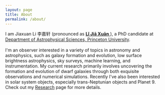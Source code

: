```yaml
---
layout: page
title: About
permalink: /about/
---
```


<p>I am Jiaxuan Li 李嘉轩 (pronounced as <a href="https://translate.google.com/#view=home&op=translate&sl=zh-CN&tl=zh-CN&text=李嘉轩"><strong>Lǐ Jiā Xuān</strong> </a>), a PhD candidate at <a class="princeton_style" href="https://web.astro.princeton.edu">Department of Astrophysical Sciences, Princeton University</a>.
<br>
<br> 
I'm an observer interested in a variety of topics in astronomy and astrophysics, such as galaxy formation and evolution, low surface brightness astrophysics, sky surveys, machine learning, and instrumentation. My current research primarily involves uncovering the formation and evolution of dwarf galaxies through both exquisite observations and numerical simulations. Recently I've also been interested in solar system objects, especially trans-Neptunian objects and Planet 9. Check out my <a href="https://astrojacobli.github.io/research/">Research</a> page for more details.
<br>
<br>
<!-- 
I have been actively engaging with data from cutting-edge deep sky surveys such as the <a href="https://hsc.mtk.nao.ac.jp">Hyper Suprime-Camera (HSC) Subaru Strategic Program (SSP)</a>. With my advisor <a href="https://web.astro.princeton.edu/people/jenny-greene">Jenny Greene</a> and her team at Princeton, we systematically studied the <b>Ultra-Puffy Galaxies™</b> around galaxies similar to our Milky Way. These puffy galaxies are defined to be 1.5-sigma above the average mass-size relation. Compared with the commonly-used Ultra-Diffuse Galaxy concept, our definition for ultra-puffy galaxies, based on the mass-size relation, better represent the tail of the satellite size distribution. Surprisingly, the quenched fraction (the fraction of galaxies that are quiescent in star formation) of these ultra-puffy galaxies is very similar to normal-sized satellites of Milky Way-analogs, implying that <b>quenching is not tied to being a mass-size outlier</b>. These results will shed light on the formation and evolution mechanism of puffy satellites, and challenge the current theoretical models. Please check out <a href="https://arxiv.org/abs/2210.14994">Li et al. (2023a)</a> and <a href="https://arxiv.org/abs/2302.14108">Li et al. (2023b)</a> for details. -->
<br>
<br>
<!-- 
Recently, I am keen on harnessing advanced machine learning techniques to address astrophysical challenges. With <a href="https://pmelchior.net/">Peter Melchior</a>, <a href="https://dr-guangtou.github.io/">Song Huang</a>, <a href="https://changhoonhahn.github.io/">ChangHoon Hahn</a>, we developed a novel framework, <b>"PopSED"</b>, for population-level inference of galaxy properties from photometric data. Unlike the traditional approach of first analyzing individual galaxies and then combining the results to determine the physical properties of the entire galaxy population, we directly make the population distribution the inference objective. PopSED reliably recovers the redshift and stellar mass distribution of 100K galaxies using broadband photometry within 1 GPU-hour, being <b>1 million times faster</b> than the traditional SED modeling method. With the unprecedented number of galaxies in upcoming surveys, our method offers an efficient tool for studying galaxy evolution and deriving redshift distributions for cosmological analyses. Check out our paper <a href="https://ui.adsabs.harvard.edu/abs/2023arXiv230916958L/abstract">here</a>! -->
<br>
<br>
<!-- 
I worked on <a href="https://hsc.mtk.nao.ac.jp">Hyper Suprime-Camera (HSC)</a> data to study the stellar halo of massive galaxies. Together with <a href="https://alexie.sites.ucsc.edu/">Alexie Leauthaud</a>, <a href="http://dr-guangtou.github.io/">Song Huang</a>, <a href="https://moustakas.siena.edu/">John Moustakas</a> and the [Dragonfly](http://dragonflytelescope.org/) team, we explored the ability of different sky surveys (HSC, DECaLS, Dragonfly and SDSS) to extract the stellar halo light profiles of massive galaxies. We effectively addressed the major systematic error (sky background subtraction) in measuring the surface brightness profiles. We push the detection limit of HSC to 30 mag per square arcsec in r-band and find good agreement between DECaLS and HSC measurements (less than 0.05 dex difference on stellar mass measurements). Check out our paper: <a href="https://arxiv.org/abs/2111.03557">Reaching for the Edge I: Probing the Outskirts of Massive Galaxies with HSC, DECaLS, SDSS, and Dragonfly</a>. -->
<br>
<!-- <br>
I helped <a href="https://www.pietervandokkum.com/">Prof. Pieter van Dokkum</a> (Yale) on developing and maintaining the <a href="https://github.com/AstroJacobLi/mrf">"Multi-resolution filtering (MRF)"</a> technique (<a href="https://ui.adsabs.harvard.edu/abs/2019arXiv191012867V/abstract">van Dokkum et al. 2019</a>), which is designed to isolate extended low surface brightness emissions in the <a href="http://dragonflytelescope.org">Dragonfly</a> imaging data. Using this technique, we are aiming to discover unseen low surface brightness objects including ultra-diffuse galaxies, tidal disruption debris and Galactic cirrus in the Dragonfly Wide Field Survey. I'm also working on the Dragonfly images of NGC 1052 field to constrain the total mass of <a href="https://ui.adsabs.harvard.edu/abs/2018Natur.555..629V/abstract">NGC1052-DF2</a> and <a href="https://ui.adsabs.harvard.edu/abs/2019ApJ...874L...5V/abstract">DF4</a>, which are believed to be lacking dark matter. -->
<!-- <br>
<br>
Advised by <a href="http://kiaa.pku.edu.cn/people/yingjie-peng">Prof. Yingjie Peng</a> (KIAA), I utilized <a href="https://www.sdss.org/dr14/manga/">MaNGA IFU</a> data and discovered a population of galaxies which have H-alpha ring-like emission structures. We studied their properties and found high bar fraction, high AGN (Seyfert & LINER) fraction and high bulge-to-total ratio. This might support that it is the joint effect of bar, bulge and AGN that quenches the spiral galaxies in an inside-out mode. 
<br> -->

<!--
Except for observations, I'm looking forward to working on some theoretical problems. In the first two years of college, I was fascinated by statistical mechanics and non-linear physics. I studied Faraday pattern on the surface of non-newton fluid using a novel data processing approach. More details can be found on <a href="https://astrojacobli.github.io/research/"><strong>Research</strong> </a>. -->



<!-- {% include image.html url="/images/anniversary1.jpg" caption="Me and 120 Anniversary of Peking University" width=300 align="right" %} 

<center>
{% include image.html url="/images/pku-astro.jpg" caption="Peking University Astronomy Family (2017)" width=850 align="center" %}
</center>

I got my Bachelor's degree at <a class="pku_style" href="http://astro.pku.edu.cn ">Department of Astronomy,</a> <a class="pku_style" href="http://pku.edu.cn">Peking University</a> in 2020. I'm currently having a gap year and working at <a href="http://kiaa.pku.edu.cn/">Kavli Institute for Astronomy and Astrophysics, Peking University</a> (KIAA, PKU) as a research assistant. 

--> 